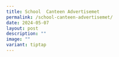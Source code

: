 ```yaml
---
title: School  Canteen Advertisemet
permalink: /school-canteen-advertisemet/
date: 2024-05-07
layout: post
description: ""
image: ""
variant: tiptap
---
```

